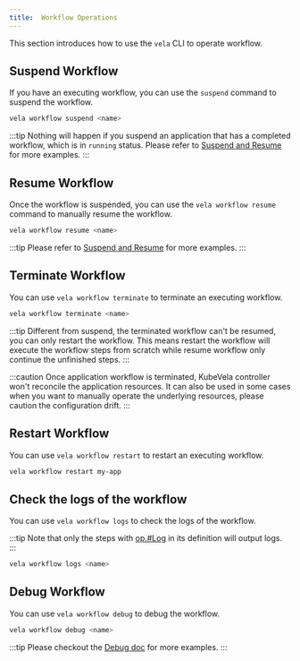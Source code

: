 ```yaml
---
title:  Workflow Operations
---
```


This section introduces how to use the `vela` CLI to operate workflow.

## Suspend Workflow

If you have an executing workflow, you can use the `suspend` command to suspend the workflow.

```bash
vela workflow suspend <name>
```

:::tip
Nothing will happen if you suspend an application that has a completed workflow, which is in `running` status.
Please refer to [Suspend and Resume](./suspend.md) for more examples.
:::

## Resume Workflow 

Once the workflow is suspended, you can use the `vela workflow resume` command to manually resume the workflow.

```bash
vela workflow resume <name>
```

:::tip
Please refer to [Suspend and Resume](./suspend.md) for more examples.
:::

## Terminate Workflow

You can use `vela workflow terminate` to terminate an executing workflow.

```bash
vela workflow terminate <name>
```

:::tip
Different from suspend, the terminated workflow can't be resumed, you can only restart the workflow. This means restart the workflow will execute the workflow steps from scratch while resume workflow only continue the unfinished steps.
:::

:::caution
Once application workflow is terminated, KubeVela controller won't reconcile the application resources. It can also be used in some cases when you want to manually operate the underlying resources, please caution the configuration drift.
:::

## Restart Workflow

You can use `vela workflow restart` to restart an executing workflow.

```bash
vela workflow restart my-app
```

## Check the logs of the workflow

You can use `vela workflow logs` to check the logs of the workflow.

:::tip
Note that only the steps with [op.#Log](../../platform-engineers/workflow/cue-actions.md#log) in its definition will output logs.
:::

```bash
vela workflow logs <name>
```

## Debug Workflow

You can use `vela workflow debug` to debug the workflow.


```bash
vela workflow debug <name>
```

:::tip
Please checkout the [Debug doc](../../platform-engineers/debug/debug.md#applications-with-workflow) for more examples.
:::